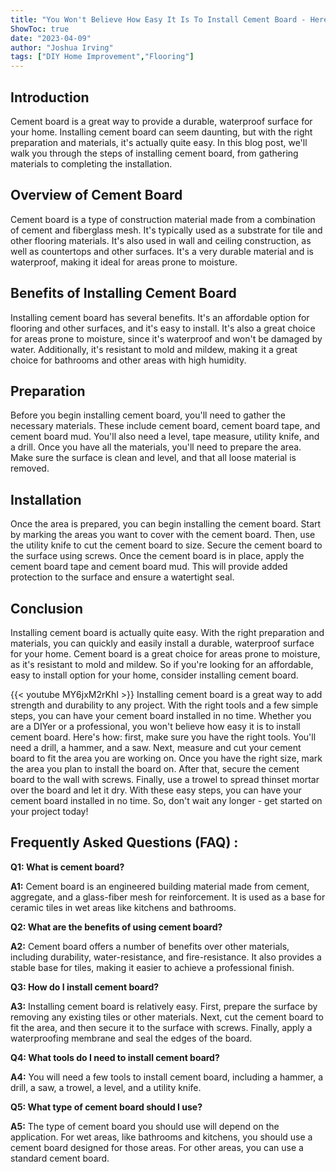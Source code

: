 ```yaml
---
title: "You Won't Believe How Easy It Is To Install Cement Board - Here's How!"
ShowToc: true 
date: "2023-04-09"
author: "Joshua Irving" 
tags: ["DIY Home Improvement","Flooring"]
---
```

## Introduction
Cement board is a great way to provide a durable, waterproof surface for your home. Installing cement board can seem daunting, but with the right preparation and materials, it's actually quite easy. In this blog post, we'll walk you through the steps of installing cement board, from gathering materials to completing the installation. 

## Overview of Cement Board
Cement board is a type of construction material made from a combination of cement and fiberglass mesh. It's typically used as a substrate for tile and other flooring materials. It's also used in wall and ceiling construction, as well as countertops and other surfaces. It's a very durable material and is waterproof, making it ideal for areas prone to moisture.

## Benefits of Installing Cement Board
Installing cement board has several benefits. It's an affordable option for flooring and other surfaces, and it's easy to install. It's also a great choice for areas prone to moisture, since it's waterproof and won't be damaged by water. Additionally, it's resistant to mold and mildew, making it a great choice for bathrooms and other areas with high humidity.

## Preparation
Before you begin installing cement board, you'll need to gather the necessary materials. These include cement board, cement board tape, and cement board mud. You'll also need a level, tape measure, utility knife, and a drill. Once you have all the materials, you'll need to prepare the area. Make sure the surface is clean and level, and that all loose material is removed.

## Installation
Once the area is prepared, you can begin installing the cement board. Start by marking the areas you want to cover with the cement board. Then, use the utility knife to cut the cement board to size. Secure the cement board to the surface using screws. Once the cement board is in place, apply the cement board tape and cement board mud. This will provide added protection to the surface and ensure a watertight seal.

## Conclusion
Installing cement board is actually quite easy. With the right preparation and materials, you can quickly and easily install a durable, waterproof surface for your home. Cement board is a great choice for areas prone to moisture, as it's resistant to mold and mildew. So if you're looking for an affordable, easy to install option for your home, consider installing cement board.

{{< youtube MY6jxM2rKhI >}} 
Installing cement board is a great way to add strength and durability to any project. With the right tools and a few simple steps, you can have your cement board installed in no time. Whether you are a DIYer or a professional, you won't believe how easy it is to install cement board. Here's how: first, make sure you have the right tools. You'll need a drill, a hammer, and a saw. Next, measure and cut your cement board to fit the area you are working on. Once you have the right size, mark the area you plan to install the board on. After that, secure the cement board to the wall with screws. Finally, use a trowel to spread thinset mortar over the board and let it dry. With these easy steps, you can have your cement board installed in no time. So, don't wait any longer - get started on your project today!

## Frequently Asked Questions (FAQ) :
**Q1: What is cement board?**

**A1:** Cement board is an engineered building material made from cement, aggregate, and a glass-fiber mesh for reinforcement. It is used as a base for ceramic tiles in wet areas like kitchens and bathrooms. 

**Q2: What are the benefits of using cement board?**

**A2:** Cement board offers a number of benefits over other materials, including durability, water-resistance, and fire-resistance. It also provides a stable base for tiles, making it easier to achieve a professional finish. 

**Q3: How do I install cement board?**

**A3:** Installing cement board is relatively easy. First, prepare the surface by removing any existing tiles or other materials. Next, cut the cement board to fit the area, and then secure it to the surface with screws. Finally, apply a waterproofing membrane and seal the edges of the board. 

**Q4: What tools do I need to install cement board?**

**A4:** You will need a few tools to install cement board, including a hammer, a drill, a saw, a trowel, a level, and a utility knife. 

**Q5: What type of cement board should I use?**

**A5:** The type of cement board you should use will depend on the application. For wet areas, like bathrooms and kitchens, you should use a cement board designed for those areas. For other areas, you can use a standard cement board.





